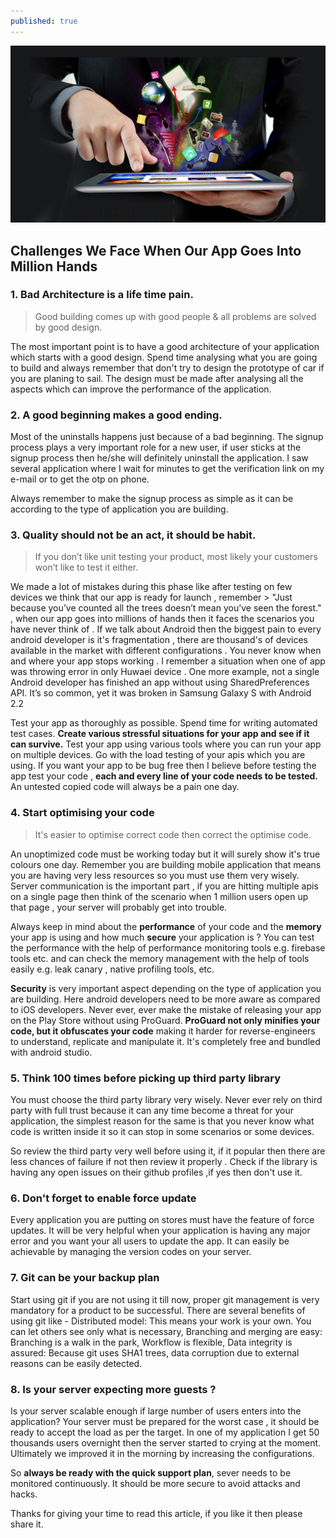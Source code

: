 ```yaml
---
published: true
---
```

![0.jpg](https://github.com/yadav-shivam/yadav-shivam.github.io/blob/master/_posts/0.jpg)

## Challenges We Face When Our App Goes Into Million Hands

### 1. Bad Architecture is a life time pain.

> Good building comes up with good people & all problems are solved by good design.
  
  
The most important point is to have a good architecture of your application which starts with a good design. Spend time analysing what you are going to build and always remember that don't try to design the prototype of car if you are planing to sail. The design must be made after analysing all the aspects which can improve the performance of the application.



### 2. A good beginning makes a good ending.

Most of the uninstalls happens just because of a bad beginning. The signup process plays a very important role for a new user, if user sticks at the signup process then he/she will definitely uninstall the application. I saw several application where I wait for minutes to get the verification link on my e-mail or to get the otp on phone.

  Always remember to make the signup process as simple as it can be according to the type of application you are building.



### 3. Quality should not be an act, it should be habit.
  
> If you don’t like unit testing your product, most likely your customers won’t like to test it either.
  
We made a lot of mistakes during this phase like after testing on few devices we think that our app is ready for launch , remember > "Just because you’ve counted all the trees doesn’t mean you’ve seen the forest." , when our app goes into millions of hands then it faces the scenarios you have never think of . If we talk about Android then the biggest pain to every android developer is it's fragmentation , there are thousand's of devices available in the market with different configurations . You never know when and where your app stops working . I remember a situation when one of app was throwing error in only Huwaei device . One more example, not a single Android developer has finished an app without using SharedPreferences API. It’s so common, yet it was broken in Samsung Galaxy S with Android 2.2

  Test your app as thoroughly as possible. Spend time for writing automated test cases. **Create various stressful situations for your app and see if it can survive.** Test your app using various tools where you can run your app on multiple devices. Go with the load testing of your apis which you are using.
  If you want your app to be bug free then I believe before testing the app test your code , **each and every line of your code needs to be tested.** An untested copied code will always be a pain one day. 
  


### 4. Start optimising your code

> It's easier to optimise correct code then correct the optimise code.

An unoptimized code must be working today but it will surely show it's true colours one day. Remember you are building mobile application that means you are having very less resources so you must use them very wisely. Server communication is the important part , if you are hitting multiple apis on a single page then think of the scenario when 1 million users open up that page , your server will probably get into trouble. 

  Always keep in mind about the **performance** of your code and the **memory** your app is using and how much **secure** your application is ? You can test the performance with the help of performance monitoring tools e.g. firebase tools etc. and can check the memory management with the help of tools easily e.g. leak canary , native profiling tools, etc.
  
  **Security** is very important aspect depending on the type of application you are building. Here android developers need to be more aware as compared to iOS developers. Never ever, ever make the mistake of releasing your app on the Play Store without using ProGuard. **ProGuard not only minifies your code, but it obfuscates your code** making it harder for reverse-engineers to understand, replicate and manipulate it. It's completely free and bundled with android studio.



### 5. Think 100 times before picking up third party library

  You must choose the third party library very wisely. Never ever rely on third party with full trust because it can any time become a threat for your application, the simplest reason for the same is that you never know what code is written inside it so it can stop in some scenarios or some devices.
  
  So review the third party very well before using it, if it popular then there are less chances of failure if not then review it properly . Check if the library is having any open issues on their github profiles ,if yes then don't use it.



### 6. Don't forget to enable force update

Every application you are putting on stores must have the feature of force updates. It will be very helpful when your application is having any major error and you want your all users to update the app. It can easily be achievable by managing the version codes on your server.



### 7. Git can be your backup plan

Start using git if you are not using it till now, proper git management is very mandatory for a product to be successful. There are several benefits of using git like - Distributed model: This means your work is your own. You can let others see only what is necessary, Branching and merging are easy: Branching is a walk in the park, Workflow is flexible, Data integrity is assured: Because git uses SHA1 trees, data corruption due to external reasons can be easily detected.
 


### 8. Is your server expecting more guests ?

Is your server scalable enough if large number of users enters into the application? Your server must be prepared for the worst case , it should be ready to accept the load as per the target. In one of my application I get 50 thousands users overnight then the server started to crying at the moment. Ultimately we improved it in the morning by increasing the configurations.

So **always be ready with the quick support plan**, sever needs to be monitored continuously. It should be more secure to avoid attacks and hacks. 


Thanks for giving your time to read this article, if you like it then please share it.
 

